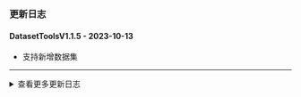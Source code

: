 ### 更新日志

#### DatasetToolsV1.1.5 - 2023-10-13
* 支持新增数据集
---

<details onclose>
<summary>查看更多更新日志</summary>

#### DatasetToolsV1.1.4 - 2023-09-27
* 降低箱型校验标准
---



#### DatasetToolsV1.1.3 - 2023-09-27
* 降低箱型校验标准
---

#### DatasetToolsV1.1.2 - 2023-08-30
* 输出最大文本检框数量
---


#### DatasetToolsV1.1.1 - 2023-08-23
* 制作文本检测数据集时需要判断txt文件存不存在
---

#### DatasetToolsV1.1.0 - 2023-08-15
* 制作箱号识别模型时去除空白字符
---

#### DatasetToolsV1.0.9 - 2023-03-13
* 更新集装箱箱型判断的规则
---

#### DatasetToolsV1.0.8 - 2023-03-13
* 更新获取版本号方法
---

#### dataset_toolsV1.0.7 - 2023-01-29
* 支持创建文本检测数据集

#### dataset_toolsV1.0.6 - 2023-01-29
* 支持制作VOC数据集
---
</details>